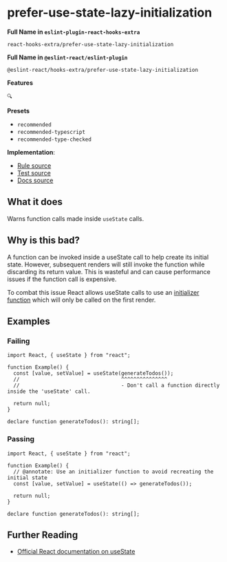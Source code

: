 # prefer-use-state-lazy-initialization

**Full Name in `eslint-plugin-react-hooks-extra`**

```plain copy
react-hooks-extra/prefer-use-state-lazy-initialization
```

**Full Name in `@eslint-react/eslint-plugin`**

```plain copy
@eslint-react/hooks-extra/prefer-use-state-lazy-initialization
```

**Features**

`🔍`

**Presets**

- `recommended`
- `recommended-typescript`
- `recommended-type-checked`

**Implementation**:

- [Rule source](https://github.com/Rel1cx/eslint-react/tree/main/packages/plugins/eslint-plugin-react-hooks-extra/src/rules/prefer-use-state-lazy-initialization.ts)
- [Test source](https://github.com/Rel1cx/eslint-react/tree/main/packages/plugins/eslint-plugin-react-hooks-extra/src/rules/prefer-use-state-lazy-initialization.spec.ts)
- [Docs source](https://github.com/Rel1cx/eslint-react/tree/main/website/pages/docs/rules/hooks-extra-prefer-use-state-lazy-initialization.md)

## What it does

Warns function calls made inside `useState` calls.

## Why is this bad?

A function can be invoked inside a useState call to help create its initial state. However, subsequent renders will still invoke the function while discarding its return value. This is wasteful and can cause performance issues if the function call is expensive.

To combat this issue React allows useState calls to use an [initializer function](https://react.dev/reference/react/useState#avoiding-recreating-the-initial-state) which will only be called on the first render.

## Examples

### Failing

```tsx
import React, { useState } from "react";

function Example() {
  const [value, setValue] = useState(generateTodos());
  //                                 ^^^^^^^^^^^^^^^
  //                                 - Don't call a function directly inside the 'useState' call.

  return null;
}

declare function generateTodos(): string[];
```

### Passing

```tsx
import React, { useState } from "react";

function Example() {
  // @annotate: Use an initializer function to avoid recreating the initial state
  const [value, setValue] = useState(() => generateTodos());

  return null;
}

declare function generateTodos(): string[];
```

## Further Reading

- [Official React documentation on useState](https://react.dev/reference/react/useState)
